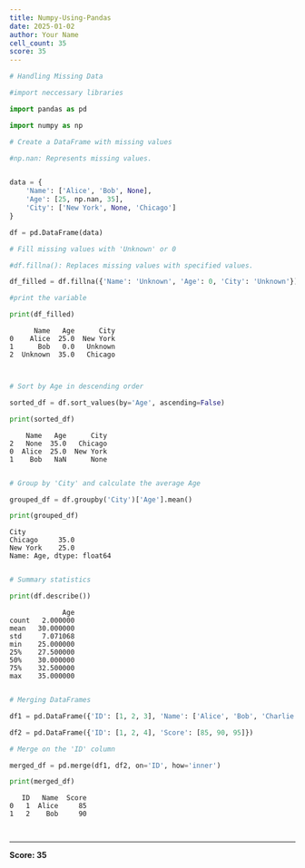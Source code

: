 ```yaml
---
title: Numpy-Using-Pandas
date: 2025-01-02
author: Your Name
cell_count: 35
score: 35
---
```


```python
# Handling Missing Data
```


```python
#import neccessary libraries
```


```python
import pandas as pd
```


```python
import numpy as np
```


```python
# Create a DataFrame with missing values
```


```python
#np.nan: Represents missing values.
```


```python

```


```python
data = {
    'Name': ['Alice', 'Bob', None],
    'Age': [25, np.nan, 35],
    'City': ['New York', None, 'Chicago']
}
```


```python
df = pd.DataFrame(data)
```


```python
# Fill missing values with 'Unknown' or 0
```


```python
#df.fillna(): Replaces missing values with specified values.
```


```python
df_filled = df.fillna({'Name': 'Unknown', 'Age': 0, 'City': 'Unknown'})
```


```python
#print the variable
```


```python
print(df_filled)
```

          Name   Age      City
    0    Alice  25.0  New York
    1      Bob   0.0   Unknown
    2  Unknown  35.0   Chicago



```python

```


```python

```


```python
# Sort by Age in descending order
```


```python
sorted_df = df.sort_values(by='Age', ascending=False)
```


```python
print(sorted_df)
```

        Name   Age      City
    2   None  35.0   Chicago
    0  Alice  25.0  New York
    1    Bob   NaN      None



```python

```


```python
# Group by 'City' and calculate the average Age
```


```python
grouped_df = df.groupby('City')['Age'].mean()
```


```python
print(grouped_df)
```

    City
    Chicago     35.0
    New York    25.0
    Name: Age, dtype: float64



```python

```


```python
# Summary statistics
```


```python
print(df.describe())
```

                 Age
    count   2.000000
    mean   30.000000
    std     7.071068
    min    25.000000
    25%    27.500000
    50%    30.000000
    75%    32.500000
    max    35.000000



```python

```


```python
# Merging DataFrames
```


```python
df1 = pd.DataFrame({'ID': [1, 2, 3], 'Name': ['Alice', 'Bob', 'Charlie']})
```


```python
df2 = pd.DataFrame({'ID': [1, 2, 4], 'Score': [85, 90, 95]})
```


```python
# Merge on the 'ID' column
```


```python
merged_df = pd.merge(df1, df2, on='ID', how='inner')
```


```python
print(merged_df)
```

       ID   Name  Score
    0   1  Alice     85
    1   2    Bob     90



```python

```


```python

```


---
**Score: 35**
